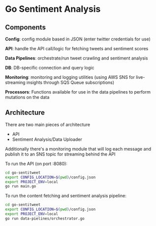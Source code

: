 # Go Sentiment Analysis

## Components

**Config**: config module based in JSON (enter twitter credentials for use)

**API**: handle the API call/logic for fetching tweets and sentiment scores

**Data Pipelines**: orchestrate/run tweet crawling and sentiment analysis

**DB**: DB-specific connection and query logic

**Monitoring**: monitoring and logging utilities (using AWS SNS for live-streaming insights through SQS Queue subscriptions)

**Processors**: Functions available for use in the data pipelines to perform mutations on the data

## Architecture

There are two main pieces of architecture

- API
- Sentiment Analysis/Data Uploader

Additionally there's a monitoring module that will log each message and publish it to an SNS topic for streaming behind the API

To run the API (on port :8080):

```bash
cd go-sentitweet
export CONFIG_LOCATION=$(pwd)/config.json
export PROJECT_ENV=local
go run main.go
```

To run the content fetching and sentiment analysis pipeline:

```bash
cd go-sentitweet
export CONFIG_LOCATION=$(pwd)/config.json
export PROJECT_ENV=local
go run data-pielines/orchestrator.go
```
